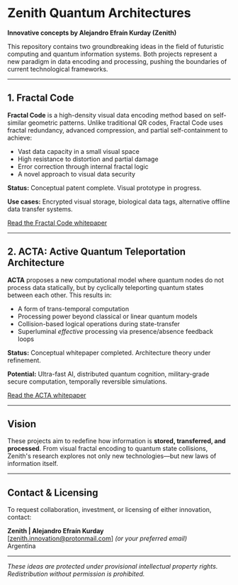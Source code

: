 # Zenith Quantum Architectures

**Innovative concepts by Alejandro Efraín Kurday (Zenith)**

This repository contains two groundbreaking ideas in the field of futuristic computing and quantum information systems. Both projects represent a new paradigm in data encoding and processing, pushing the boundaries of current technological frameworks.

---

## 1. Fractal Code

**Fractal Code** is a high-density visual data encoding method based on self-similar geometric patterns. Unlike traditional QR codes, Fractal Code uses fractal redundancy, advanced compression, and partial self-containment to achieve:

- Vast data capacity in a small visual space
- High resistance to distortion and partial damage
- Error correction through internal fractal logic
- A novel approach to visual data security

**Status:** Conceptual patent complete. Visual prototype in progress.

**Use cases:** Encrypted visual storage, biological data tags, alternative offline data transfer systems.

[Read the Fractal Code whitepaper](./FractalCode_Paper.pdf)

---

## 2. ACTA: Active Quantum Teleportation Architecture

**ACTA** proposes a new computational model where quantum nodes do not process data statically, but by cyclically teleporting quantum states between each other. This results in:

- A form of trans-temporal computation
- Processing power beyond classical or linear quantum models
- Collision-based logical operations during state-transfer
- Superluminal *effective* processing via presence/absence feedback loops

**Status:** Conceptual whitepaper completed. Architecture theory under refinement.

**Potential:** Ultra-fast AI, distributed quantum cognition, military-grade secure computation, temporally reversible simulations.

[Read the ACTA whitepaper](./ACTA_Whitepaper.pdf)

---

## Vision

These projects aim to redefine how information is **stored, transferred, and processed**. From visual fractal encoding to quantum state collisions, Zenith's research explores not only new technologies—but new laws of information itself.

---

## Contact & Licensing

To request collaboration, investment, or licensing of either innovation, contact:

**Zenith | Alejandro Efraín Kurday**  
[zenith.innovation@protonmail.com] *(or your preferred email)*  
Argentina

---

*These ideas are protected under provisional intellectual property rights. Redistribution without permission is prohibited.*